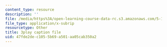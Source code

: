 ```yaml
---
content_type: resource
description: ''
file: /media/https%3A/open-learning-course-data-rc.s3.amazonaws.com/5-111sc-principles-of-chemical-science-fall-2014/47fde2dec1055b69a501aa05cab350a2_V-RPM3e8Ws0.vtt
file_type: application/x-subrip
resourcetype: Other
title: 3play caption file
uid: 47fde2de-c105-5b69-a501-aa05cab350a2
---
```

